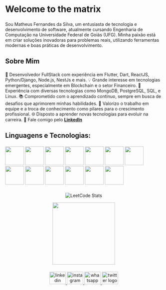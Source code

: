 <h1 align="left">Welcome to the matrix</h1>

###

<p align="left">Sou Matheus Fernandes da Silva, um entusiasta de tecnologia e desenvolvimento de software, atualmente cursando Engenharia de Computação na Universidade Federal de Goiás (UFG). Minha paixão está em criar soluções inovadoras para problemas reais, utilizando ferramentas modernas e boas práticas de desenvolvimento.</p>

###

<h2 align="left">Sobre Mim</h2>

###

<p align="left">
 🚀 Desenvolvedor FullStack com experiência em Flutter, Dart, ReactJS, Python/Django, Node.js, NestJs e mais.
💡 Grande interesse em tecnologias emergentes, especialmente em Blockchain e o setor Financeiro.
🔧 Experiência com diversas tecnologias como MongoDB, PostgreSQL, SQL, e Linux.
📚 Comprometido com o aprendizado contínuo, sempre em busca de desafios que aprimorem minhas habilidades.
🤝 Valorizo o trabalho em equipe e a troca de conhecimento como pilares para o crescimento profissional.
🌐 Disposto a aprender novas tecnologias para evoluir na carreira.
📱 Fale comigo pelo <a href="https://www.linkedin.com/in/matheusz-nied/"><strong>LinkedIn</strong></a>
</p>

###

<h2 align="left">Linguagens e Tecnologias:</h2>

###

<div align="left">
<img src="https://cdn.jsdelivr.net/gh/devicons/devicon/icons/javascript/javascript-original.svg" height="60"/>
<img src="https://cdn.jsdelivr.net/gh/devicons/devicon/icons/typescript/typescript-original.svg" height="60" />
<img src="https://cdn.jsdelivr.net/gh/devicons/devicon/icons/react/react-original.svg" height="60"/>
<img src="https://d2nir1j4sou8ez.cloudfront.net/wp-content/uploads/2021/12/nextjs-boilerplate-logo.png" height="60"/>
<img src="https://cdn-icons-png.flaticon.com/512/919/919825.png" height="60"/>
<img src="https://cdn.jsdelivr.net/gh/devicons/devicon/icons/nestjs/nestjs-plain.svg" height="60"  />
<img src="https://adware-technologies.s3.amazonaws.com/uploads/technology/thumbnail/20/express-js.png" height="60"/>
<img src="https://cdn.jsdelivr.net/gh/devicons/devicon/icons/postgresql/postgresql-original-wordmark.svg" height="60"/>
<img src="https://cdn.jsdelivr.net/gh/devicons/devicon/icons/mongodb/mongodb-original-wordmark.svg" height="60"/>
<img src="https://cdn.jsdelivr.net/gh/devicons/devicon/icons/html5/html5-original-wordmark.svg" height="60" />
<img src="https://cdn.jsdelivr.net/gh/devicons/devicon/icons/css3/css3-original-wordmark.svg" height="60" />
<img src="https://cdn.jsdelivr.net/gh/devicons/devicon/icons/tailwindcss/tailwindcss-original-wordmark.svg" height="60" />
  <img src="https://cdn.jsdelivr.net/gh/devicons/devicon/icons/go/go-original-wordmark.svg" height="60" />

</div>

###
 <div align="center">

  ![LeetCode Stats](https://leetcode.card.workers.dev/matheusz-nied?theme=auto&font=baloo&extension=null)

  </div>
<div align="center">
  <img height="200" src="https://images.gr-assets.com/hostedimages/1380222758ra/460800.gif"  />
</div>

###

<div align="center">
  <a href="https://www.linkedin.com/in/matheus-fernandes-da-silva-5810201b6/" target="_blank">
    <img src="https://raw.githubusercontent.com/maurodesouza/profile-readme-generator/master/src/assets/icons/social/linkedin/default.svg" width="52" height="40" alt="linkedin logo"  />
  </a>
  <a href="https://www.instagram.com/matheusz.nied/" target="_blank">
    <img src="https://raw.githubusercontent.com/maurodesouza/profile-readme-generator/master/src/assets/icons/social/instagram/default.svg" width="52" height="40" alt="instagram logo"  />
  </a>
  <a href="https://api.whatsapp.com/send?phone=62994395965" target="_blank">
    <img src="https://raw.githubusercontent.com/maurodesouza/profile-readme-generator/master/src/assets/icons/social/whatsapp/default.svg" width="52" height="40" alt="whatsapp logo"  />
  </a>
  <a href="https://twitter.com/matheusz_nied" target="_blank">
    <img src="https://raw.githubusercontent.com/maurodesouza/profile-readme-generator/master/src/assets/icons/social/twitter/default.svg" width="52" height="40" alt="twitter logo"  />
  </a>
</div>

###
